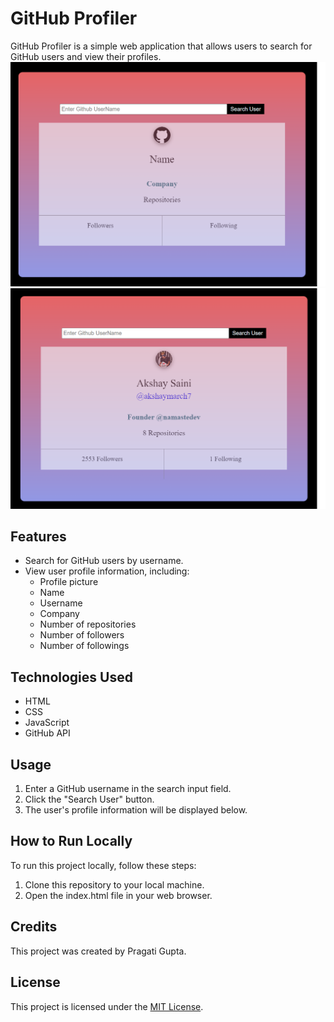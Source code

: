 # GitHub Profiler

GitHub Profiler is a simple web application that allows users to search for GitHub users and view their profiles.
![Before](https://github.com/PragatiiGupta/Mini-Projects/blob/main/Github%20Profiler/Before.png)
![After](https://github.com/PragatiiGupta/Mini-Projects/blob/main/Github%20Profiler/After.png)

## Features

- Search for GitHub users by username.
- View user profile information, including:
  - Profile picture
  - Name
  - Username
  - Company
  - Number of repositories
  - Number of followers
  - Number of followings

## Technologies Used

- HTML
- CSS
- JavaScript
- GitHub API

## Usage

1. Enter a GitHub username in the search input field.
2. Click the "Search User" button.
3. The user's profile information will be displayed below.

## How to Run Locally

To run this project locally, follow these steps:

1. Clone this repository to your local machine.
2. Open the index.html file in your web browser.

## Credits

This project was created by Pragati Gupta.

## License

This project is licensed under the [MIT License](LICENSE).
